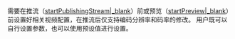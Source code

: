 需要在推流（[startPublishingStream\|_blank](@startPublishingStream)）前或预览（[startPreview\|_blank](@startPreview)）前设置好相关视频配置，在推流后仅支持编码分辨率和码率的修改。
用户既可以自行设置参数，也可以使用预设值进行设置。
